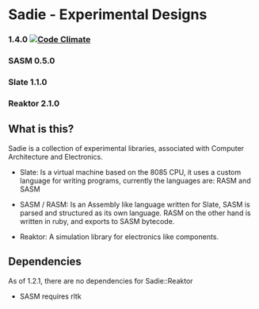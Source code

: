 Sadie - Experimental Designs
============================
### 1.4.0 [![Code Climate](https://codeclimate.com/github/IceDragon200/Sadie.png)](https://codeclimate.com/github/IceDragon200/Sadie)
### SASM 0.5.0
### Slate 1.1.0
### Reaktor 2.1.0

## What is this?
Sadie is a collection of experimental libraries, associated with Computer
Architecture and Electronics.
* Slate:
  Is a virtual machine based on the 8085 CPU, it uses a custom
  language for writing programs, currently the languages are: RASM and SASM

* SASM / RASM:
  Is an Assembly like language written for Slate, SASM is parsed and structured
  as its own language.
  RASM on the other hand is written in ruby, and exports to SASM bytecode.

* Reaktor:
  A simulation library for electronics like components.

## Dependencies
As of 1.2.1, there are no dependencies for Sadie::Reaktor

* SASM requires rltk